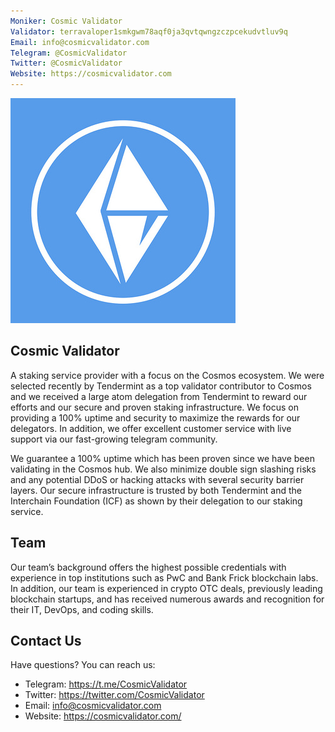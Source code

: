 ```yaml
---
Moniker: Cosmic Validator
Validator: terravaloper1smkgwm78aqf0ja3qvtqwngzczpcekudvtluv9q
Email: info@cosmicvalidator.com
Telegram: @CosmicValidator
Twitter: @CosmicValidator
Website: https://cosmicvalidator.com
---
```



![Cosmic Validator](CosmicValidator.jpg)

## Cosmic Validator
A staking service provider with a focus on the Cosmos ecosystem. We were selected recently by Tendermint as a top validator contributor to Cosmos and we received a large atom delegation from Tendermint to reward our efforts and our secure and proven staking infrastructure.
We focus on providing a 100% uptime and security to maximize the rewards for our delegators. In addition, we offer excellent customer service with live support via our fast-growing telegram community.

We guarantee a 100% uptime which has been proven since we have been validating in the Cosmos hub. We also minimize double sign slashing risks and any potential DDoS or hacking attacks with several security barrier layers. Our secure infrastructure is trusted by both Tendermint and the Interchain Foundation (ICF) as shown by their delegation to our staking service.


## Team
Our team’s background offers the highest possible credentials with experience in top institutions such as PwC and Bank Frick blockchain labs. In addition, our team is experienced in crypto OTC deals, previously leading blockchain startups, and has received numerous awards and recognition for their IT, DevOps, and coding skills.

## Contact Us

Have questions? You can reach us:

- Telegram: https://t.me/CosmicValidator
- Twitter: https://twitter.com/CosmicValidator
- Email: info@cosmicvalidator.com
- Website: https://cosmicvalidator.com/
